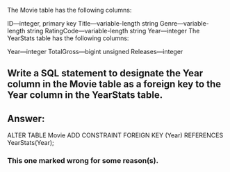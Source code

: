 The Movie table has the following columns:

ID—integer, primary key
Title—variable-length string
Genre—variable-length string
RatingCode—variable-length string
Year—integer
The YearStats table has the following columns:

Year—integer
TotalGross—bigint unsigned
Releases—integer
## Write a SQL statement to designate the Year column in the Movie table as a foreign key to the Year column in the YearStats table.

Answer:
---
ALTER TABLE Movie
ADD CONSTRAINT FOREIGN KEY (Year)
    REFERENCES YearStats(Year);

### This one marked wrong for some reason(s).